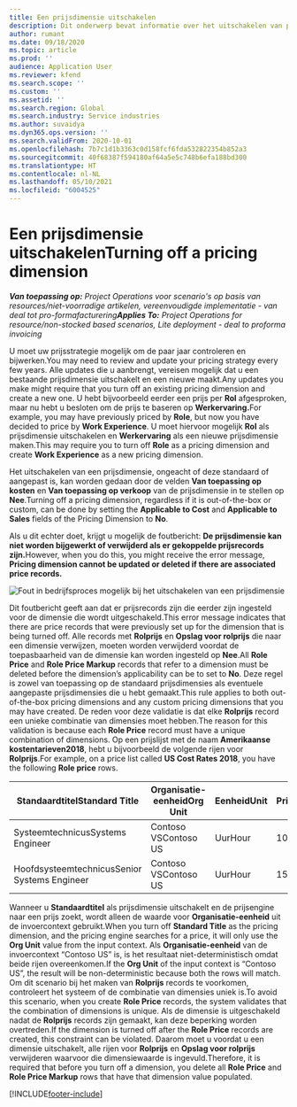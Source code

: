 ```yaml
---
title: Een prijsdimensie uitschakelen
description: Dit onderwerp bevat informatie over het uitschakelen van prijsdimensies.
author: rumant
ms.date: 09/18/2020
ms.topic: article
ms.prod: ''
audience: Application User
ms.reviewer: kfend
ms.search.scope: ''
ms.custom: ''
ms.assetid: ''
ms.search.region: Global
ms.search.industry: Service industries
ms.author: suvaidya
ms.dyn365.ops.version: ''
ms.search.validFrom: 2020-10-01
ms.openlocfilehash: 7b7c1d1b3363c0d158fcf6fda532822354b852a3
ms.sourcegitcommit: 40f68387f594180af64a5e5c748b6efa188bd300
ms.translationtype: HT
ms.contentlocale: nl-NL
ms.lasthandoff: 05/10/2021
ms.locfileid: "6004525"
---
```

# <a name="turning-off-a-pricing-dimension"></a><span data-ttu-id="d636d-103">Een prijsdimensie uitschakelen</span><span class="sxs-lookup"><span data-stu-id="d636d-103">Turning off a pricing dimension</span></span>

<span data-ttu-id="d636d-104">_**Van toepassing op:** Project Operations voor scenario's op basis van resources/niet-voorradige artikelen, vereenvoudigde implementatie - van deal tot pro-formafacturering_</span><span class="sxs-lookup"><span data-stu-id="d636d-104">_**Applies To:** Project Operations for resource/non-stocked based scenarios, Lite deployment - deal to proforma invoicing_</span></span>

<span data-ttu-id="d636d-105">U moet uw prijsstrategie mogelijk om de paar jaar controleren en bijwerken.</span><span class="sxs-lookup"><span data-stu-id="d636d-105">You may need to review and update your pricing strategy every few years.</span></span> <span data-ttu-id="d636d-106">Alle updates die u aanbrengt, vereisen mogelijk dat u een bestaande prijsdimensie uitschakelt en een nieuwe maakt.</span><span class="sxs-lookup"><span data-stu-id="d636d-106">Any updates you make might require that you turn off an existing pricing dimension and create a new one.</span></span> <span data-ttu-id="d636d-107">U hebt bijvoorbeeld eerder een prijs per **Rol** afgesproken, maar nu hebt u besloten om de prijs te baseren op **Werkervaring.**</span><span class="sxs-lookup"><span data-stu-id="d636d-107">For example, you may have previously priced by **Role**, but now you have decided to price by **Work Experience**.</span></span> <span data-ttu-id="d636d-108">U moet hiervoor mogelijk **Rol** als prijsdimensie uitschakelen en **Werkervaring** als een nieuwe prijsdimensie maken.</span><span class="sxs-lookup"><span data-stu-id="d636d-108">This may require you to turn off **Role** as a pricing dimension and create **Work Experience** as a new pricing dimension.</span></span> 

<span data-ttu-id="d636d-109">Het uitschakelen van een prijsdimensie, ongeacht of deze standaard of aangepast is, kan worden gedaan door de velden **Van toepassing op kosten** en **Van toepassing op verkoop** van de prijsdimensie in te stellen op **Nee**.</span><span class="sxs-lookup"><span data-stu-id="d636d-109">Turning off a pricing dimension, regardless if it is out-of-the-box or custom, can be done by setting the **Applicable to Cost** and **Applicable to Sales** fields of the Pricing Dimension to **No**.</span></span>

<span data-ttu-id="d636d-110">Als u dit echter doet, krijgt u mogelijk de foutbericht: **De prijsdimensie kan niet worden bijgewerkt of verwijderd als er gekoppelde prijsrecords zijn.**</span><span class="sxs-lookup"><span data-stu-id="d636d-110">However, when you do this, you might receive the error message, **Pricing dimension cannot be updated or deleted if there are associated price records.**</span></span>

![Fout in bedrijfsproces mogelijk bij het uitschakelen van een prijsdimensie](media/Business-Process-Error.png)

<span data-ttu-id="d636d-112">Dit foutbericht geeft aan dat er prijsrecords zijn die eerder zijn ingesteld voor de dimensie die wordt uitgeschakeld.</span><span class="sxs-lookup"><span data-stu-id="d636d-112">This error message indicates that there are price records that were previously set up for the dimension that is being turned off.</span></span> <span data-ttu-id="d636d-113">Alle records met **Rolprijs** en **Opslag voor rolprijs** die naar een dimensie verwijzen, moeten worden verwijderd voordat de toepasbaarheid van de dimensie kan worden ingesteld op **Nee**.</span><span class="sxs-lookup"><span data-stu-id="d636d-113">All **Role Price** and **Role Price Markup** records that refer to a dimension must be deleted before the dimension’s applicability can be to set to **No**.</span></span> <span data-ttu-id="d636d-114">Deze regel is zowel van toepassing op de standaard prijsdimensies als eventuele aangepaste prijsdimensies die u hebt gemaakt.</span><span class="sxs-lookup"><span data-stu-id="d636d-114">This rule applies to both out-of-the-box pricing dimensions and any custom pricing dimensions that you may have created.</span></span> <span data-ttu-id="d636d-115">De reden voor deze validatie is dat elke **Rolprijs** record een unieke combinatie van dimensies moet hebben.</span><span class="sxs-lookup"><span data-stu-id="d636d-115">The reason for this validation is because each **Role Price** record must have a unique combination of dimensions.</span></span> <span data-ttu-id="d636d-116">Op een prijslijst met de naam **Amerikaanse kostentarieven2018**, hebt u bijvoorbeeld de volgende rijen voor **Rolprijs**.</span><span class="sxs-lookup"><span data-stu-id="d636d-116">For example, on a price list called **US Cost Rates 2018**, you have the following **Role price** rows.</span></span> 

| <span data-ttu-id="d636d-117">Standaardtitel</span><span class="sxs-lookup"><span data-stu-id="d636d-117">Standard Title</span></span>         | <span data-ttu-id="d636d-118">Organisatie-eenheid</span><span class="sxs-lookup"><span data-stu-id="d636d-118">Org Unit</span></span>    |<span data-ttu-id="d636d-119">Eenheid</span><span class="sxs-lookup"><span data-stu-id="d636d-119">Unit</span></span>   |<span data-ttu-id="d636d-120">Prijs</span><span class="sxs-lookup"><span data-stu-id="d636d-120">Price</span></span>  |<span data-ttu-id="d636d-121">Valuta</span><span class="sxs-lookup"><span data-stu-id="d636d-121">Currency</span></span>  |
| -----------------------|-------------|-------|-------|----------|
| <span data-ttu-id="d636d-122">Systeemtechnicus</span><span class="sxs-lookup"><span data-stu-id="d636d-122">Systems Engineer</span></span>|<span data-ttu-id="d636d-123">Contoso VS</span><span class="sxs-lookup"><span data-stu-id="d636d-123">Contoso US</span></span>|<span data-ttu-id="d636d-124">Uur</span><span class="sxs-lookup"><span data-stu-id="d636d-124">Hour</span></span>| <span data-ttu-id="d636d-125">100</span><span class="sxs-lookup"><span data-stu-id="d636d-125">100</span></span>|<span data-ttu-id="d636d-126">USD</span><span class="sxs-lookup"><span data-stu-id="d636d-126">USD</span></span>|
| <span data-ttu-id="d636d-127">Hoofdsysteemtechnicus</span><span class="sxs-lookup"><span data-stu-id="d636d-127">Senior Systems Engineer</span></span>|<span data-ttu-id="d636d-128">Contoso VS</span><span class="sxs-lookup"><span data-stu-id="d636d-128">Contoso US</span></span>|<span data-ttu-id="d636d-129">Uur</span><span class="sxs-lookup"><span data-stu-id="d636d-129">Hour</span></span>| <span data-ttu-id="d636d-130">150</span><span class="sxs-lookup"><span data-stu-id="d636d-130">150</span></span>| <span data-ttu-id="d636d-131">USD</span><span class="sxs-lookup"><span data-stu-id="d636d-131">USD</span></span>|


<span data-ttu-id="d636d-132">Wanneer u **Standaardtitel** als prijsdimensie uitschakelt en de prijsengine naar een prijs zoekt, wordt alleen de waarde voor **Organisatie-eenheid** uit de invoercontext gebruikt.</span><span class="sxs-lookup"><span data-stu-id="d636d-132">When you turn off **Standard Title** as the pricing dimension, and the pricing engine searches for a price, it will only use the **Org Unit** value from the input context.</span></span> <span data-ttu-id="d636d-133">Als **Organisatie-eenheid** van de invoercontext “Contoso US” is, is het resultaat niet-deterministisch omdat beide rijen overeenkomen.</span><span class="sxs-lookup"><span data-stu-id="d636d-133">If the **Org Unit** of the input context is “Contoso US”, the result will be non-deterministic because both the rows will match.</span></span> <span data-ttu-id="d636d-134">Om dit scenario bij het maken van **Rolprijs** records te voorkomen, controleert het systeem of de combinatie van dimensies uniek is.</span><span class="sxs-lookup"><span data-stu-id="d636d-134">To avoid this scenario, when you create **Role Price** records, the system validates that the combination of dimensions is unique.</span></span> <span data-ttu-id="d636d-135">Als de dimensie is uitgeschakeld nadat de **Rolprijs** records zijn gemaakt, kan deze beperking worden overtreden.</span><span class="sxs-lookup"><span data-stu-id="d636d-135">If the dimension is turned off after the **Role Price** records are created, this constraint can be violated.</span></span> <span data-ttu-id="d636d-136">Daarom moet u voordat u een dimensie uitschakelt, alle rijen voor **Rolprijs** en **Opslag voor rolprijs** verwijderen waarvoor die dimensiewaarde is ingevuld.</span><span class="sxs-lookup"><span data-stu-id="d636d-136">Therefore, it is required that before you turn off a dimension, you delete all **Role Price** and **Role Price Markup** rows that have that dimension value populated.</span></span>


[!INCLUDE[footer-include](../includes/footer-banner.md)]